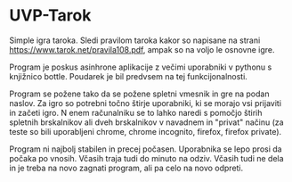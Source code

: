 # UVP-Tarok
Simple igra taroka. Sledi pravilom taroka kakor so napisane na strani 
https://www.tarok.net/pravila108.pdf, ampak so na voljo le osnovne igre. 

Program je poskus asinhrone aplikacije z večimi uporabniki v pythonu s knjižnico bottle. Poudarek je bil predvsem na tej funkcijonalnosti.

Program se požene tako da se požene spletni vmesnik in gre na podan naslov. Za igro so potrebni točno štirje uporabniki, ki se morajo vsi prijaviti in začeti igro. N enem računalniku se to lahko naredi s pomočjo štirih spletnih brskalnikov ali dveh brskalnikov v navadnem in "privat" načinu (za teste so bili uporabljeni chrome, chrome incognito, firefox, firefox private).

Program ni najbolj stabilen in precej počasen. Uporabnika se lepo prosi da počaka po vnosih. Včasih traja tudi do minuto na odziv. Včasih tudi ne dela in je treba na novo zagnati program, ali pa celo na novo odpreti.